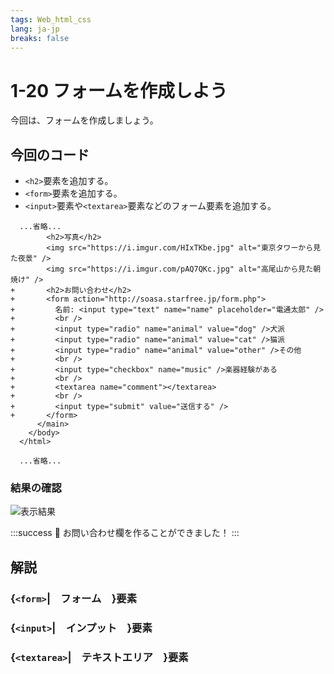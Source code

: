 ```yaml
---
tags: Web_html_css
lang: ja-jp
breaks: false
---
```


# 1-20 フォームを作成しよう

<!-- 目標 -->
今回は、フォームを作成しましょう。

## 今回のコード

<!-- 指示 -->
 - `<h2>`要素を追加する。
 - `<form>`要素を追加する。
 - `<input>`要素や`<textarea>`要素などのフォーム要素を追加する。

```diff=67
  ...省略...
        <h2>写真</h2>
        <img src="https://i.imgur.com/HIxTKbe.jpg" alt="東京タワーから見た夜景" />
        <img src="https://i.imgur.com/pAQ7QKc.jpg" alt="高尾山から見た朝焼け" />
+       <h2>お問い合わせ</h2>
+       <form action="http://soasa.starfree.jp/form.php">
+         名前: <input type="text" name="name" placeholder="電通太郎" />
+         <br />
+         <input type="radio" name="animal" value="dog" />犬派
+         <input type="radio" name="animal" value="cat" />猫派
+         <input type="radio" name="animal" value="other" />その他
+         <br />
+         <input type="checkbox" name="music" />楽器経験がある
+         <br />
+         <textarea name="comment"></textarea>
+         <br />
+         <input type="submit" value="送信する" />
+       </form>
      </main>
    </body>
  </html>

  ...省略...

```

### 結果の確認

<!-- 結果画像 -->
![表示結果](https://uec-programming.github.io/basic_training/web-sample/img/demo1-20.png)
<!-- お手本リンク -->
<!-- [お手本デモを確認](http://example.com "デモ") -->

<!-- お祝い -->
:::success
:tada: お問い合わせ欄を作ることができました！
:::


## 解説

### {`<form>`|　フォーム　}要素

### {`<input>`|　インプット　}要素

### {`<textarea>`|　テキストエリア　}要素

